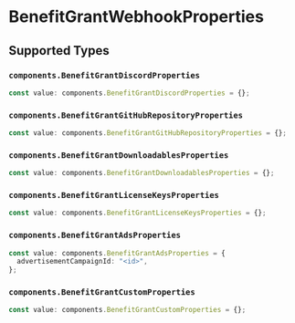 # BenefitGrantWebhookProperties


## Supported Types

### `components.BenefitGrantDiscordProperties`

```typescript
const value: components.BenefitGrantDiscordProperties = {};
```

### `components.BenefitGrantGitHubRepositoryProperties`

```typescript
const value: components.BenefitGrantGitHubRepositoryProperties = {};
```

### `components.BenefitGrantDownloadablesProperties`

```typescript
const value: components.BenefitGrantDownloadablesProperties = {};
```

### `components.BenefitGrantLicenseKeysProperties`

```typescript
const value: components.BenefitGrantLicenseKeysProperties = {};
```

### `components.BenefitGrantAdsProperties`

```typescript
const value: components.BenefitGrantAdsProperties = {
  advertisementCampaignId: "<id>",
};
```

### `components.BenefitGrantCustomProperties`

```typescript
const value: components.BenefitGrantCustomProperties = {};
```

